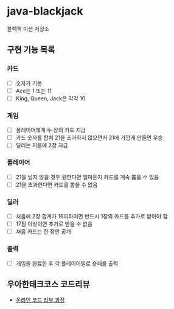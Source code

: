 # java-blackjack

블랙잭 미션 저장소

## 구현 기능 목록

### 카드

- [ ] 숫자가 기본
- [ ] Ace는 1 또는 11
- [ ] King, Queen, Jack은 각각 10

### 게임

- [ ] 플레이어에게 두 장의 카드 지급
- [ ] 카드 숫자를 합쳐 21을 초과하지 않으면서 21에 가깝게 만들면 우승
- [ ] 딜러는 처음에 2장 지급

### 플레이어

- [ ] 21을 넘지 않을 경우 원한다면 얼마든지 카드를 계속 뽑을 수 있음
- [ ] 21을 초과한다면 카드를 뽑을 수 없음

### 딜러

- [ ] 처음에 2장 합계가 16이하이면 반드시 1장의 카드를 추가로 받아야 함
- [ ] 17점 이상이면 추가로 받을 수 없음
- [ ] 처음 카드는 한 장만 공개

### 출력

- [ ] 게임을 완료한 후 각 플레이어별로 승패를 출력

## 우아한테크코스 코드리뷰

- [온라인 코드 리뷰 과정](https://github.com/woowacourse/woowacourse-docs/blob/master/maincourse/README.md)
